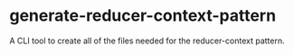 # generate-reducer-context-pattern
A CLI tool to create all of the files needed for the reducer-context pattern.
